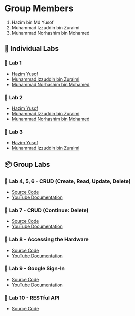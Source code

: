 # Group Members
1. Hazim bin Md Yusof  
2. Muhammad Izzuddin bin Zuraimi  
3. Muhammad Norhashim bin Mohamed  

## 📌 **Individual Labs**  
### 📝 **Lab 1**  
- [Hazim Yusof](https://t.me/c/1268048899/33999?thread=33987)  
- [Muhammad Izzuddin bin Zuraimi](https://t.me/c/1268048899/33996?thread=33987)  
- [Muhammad Norhashim bin Mohamed](https://t.me/c/1268048899/34226?thread=33987)  

### 📝 **Lab 2**  
- [Hazim Yusof](https://t.me/c/1268048899/34296?thread=33988)  
- [Muhammad Izzuddin bin Zuraimi](https://t.me/c/1268048899/34150?thread=33988)  
- [Muhammad Norhashim bin Mohamed](https://t.me/c/1268048899/34225?thread=33988)  

### 📝 **Lab 3**  
- [Hazim Yusof](https://t.me/c/1268048899/34724?thread=34431)  
- [Muhammad Izzuddin bin Zuraimi](https://t.me/c/1268048899/34636?thread=34431)  

## 📦 **Group Labs**  
### 🚀 **Lab 4, 5, 6** - **CRUD (Create, Read, Update, Delete)**  
- [Source Code](https://github.com/ayieeez/Flutter_CRUD)  
- [YouTube Documentation](https://youtu.be/083Ggawj4Hw)  

### 🚀 **Lab 7** - **CRUD (Continue: Delete)**  
- [Source Code](https://github.com/ayieeez/Flutter_CRUD)  
- [YouTube Documentation](https://youtu.be/gXTiXTL3FaI?si=cqCEqPDdK0drfil4)  

### 🚀 **Lab 8** - **Accessing the Hardware**  
- [Source Code](https://github.com/ayieeez/hardwarelab)  
- [YouTube Documentation](https://youtu.be/-QCghMiBJRk)  

### 🚀 **Lab 9** - **Google Sign-In**  
- [Source Code](https://github.com/ayieeez/Google-Sign-In)  
- [YouTube Documentation](https://youtu.be/ghFoKAsXyKU)

### 🚀 **Lab 10** - **RESTful API**
- [Source Code](https://github.com/ayieeez/RESTapi)

